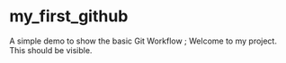 # my_first_github
A simple demo to show the basic Git Workflow ;
Welcome to my project.
This should be visible.